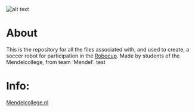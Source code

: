 ![alt text](https://mendelcollege.nl/_resources/app/client/img/logo.svg?m=1693224668)

# About
This is the repository for all the files associated with, and used to create, a soccer robot for participation in the [Robocup](https://www.robocup.org/leagues/18). Made by students of the Mendelcollege, from team 'Mendel'.
test

# Info:

  [Mendelcollege.nl](https://mendelcollege.nl/ontdek-je-talenten/robotica-en-beta/)
